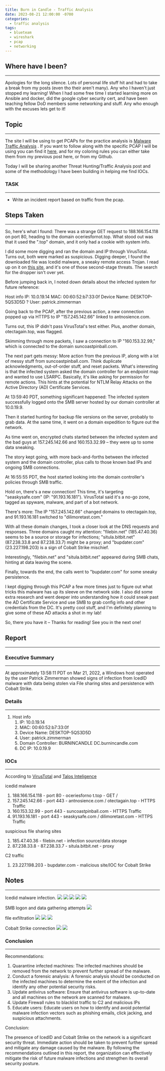 ```yaml
---
title: Burn in Candle - Traffic Analysis
date: 2023-08-21 12:00:00 -0700
categories:
  - traffic analysis
tags:
  - blueteam
  - wireshark
  - pcap
  - networking
---
```

## Where have I been?
---
Apologies for the long silence. Lots of personal life stuff hit and had to take a break from my posts (even tho their aren't many). Any who I haven't just stopped my learning! When I had some free time I started learning more on Ansible and docker, did the google cyber security cert, and have been teaching fellow DoD members some networking and stuff. Any who enough with the excuses lets get to it!

## Topic
___
The site I will be using to get PCAPs for the practice analysis is [Malware Traffic Analysis](https://www.malware-traffic-analysis.net/) . If you want to follow along with the specific PCAP I will be using you can find it [here](https://www.malware-traffic-analysis.net/2022/03/21/index3.html), and for my coloring rules you can either take them from my previous post here, or from my Github.

Today I will be sharing another Threat Hunting/Traffic Analysis post and some of the methodology I have been building in helping me find IOCs.

### TASK
---
- Write an incident report based on traffic from the pcap. 

## Steps Taken
---
So, here's what I found: There was a strange GET request to 188.166.154.118 on port 80, heading to the domain oceriesfornot.top. What stood out was that it used the ".top" domain, and it only had a cookie with system info.

I did some more digging and ran the domain and IP through VirusTotal. Turns out, both were marked as suspicious. Digging deeper, I found the downloaded file was Icedid malware, a sneaky remote access Trojan. I read up on it on [this site](https://www.blackberry.com/us/en/solutions/endpoint-security/ransomware-protection/icedid), and it's one of those second-stage threats. The search for the dropper isn't over yet.

Before jumping back in, I noted down details about the infected system for future reference:

Host info 
IP: 10.0.19.14 
MAC: 00:60:52:b7:33:0f 
Device Name: DESKTOP-5QS3D5D ?
User: patrick.zimmerman

Going back to the PCAP, after the previous action, a new connection popped up via HTTPS to IP "157.245.142.66" linked to antnosience.com.

Turns out, this IP didn't pass VirusTotal's test either. Plus, another domain, otectagain.top, was flagged.

Skimming through more packets, I saw a connection to IP "160.153.32.99," which is connected to the domain suncoastpinball.com.

The next part gets messy: More action from the previous IP, along with a lot of messy stuff from suncoastpinball.com. Think duplicate acknowledgments, out-of-order stuff, and reset packets. What's interesting is that the infected system asked the domain controller for an endpoint map and wanted to use LSARPC. Basically, it's like asking for permission for remote actions. This hints at the potential for NTLM Relay Attacks on the Active Directory (AD) Certificate Services.

At 13:59:40 PDT, something significant happened: The infected system successfully logged onto the SMB server hosted by our domain controller at 10.0.19.9.

Then it started hunting for backup file versions on the server, probably to grab data. At the same time, it went on a domain expedition to figure out the network.

As time went on, encrypted chats started between the infected system and the bad guys at 157.245.142.66 and 160.153.32.99 – they were up to some data sneaking.

The story kept going, with more back-and-forths between the infected system and the domain controller, plus calls to those known bad IPs and ongoing SMB connections.

At 16:55:55 PDT, the host started looking into the domain controller's policies through SMB traffic.

Hold on, there's a new connection! This time, it's targeting "seaskysafe.com" (IP: "91.193.16.181"). VirusTotal said it's a no-go zone, tagged as spyware, malware, and part of a bot network.

There's more: The IP "157.245.142.66" changed domains to otectagain.top, and 91.193.16.181 switched to "dilimoretast.com."

With all these domain changes, I took a closer look at the DNS requests and responses. Three domains caught my attention: "filebin.net" (185.47.40.36) seems to be a source or storage for infections; "situla.bitbit.net" (87.238.33.8 and 87.238.33.7) might be a proxy; and "bupdater.com" (23.227.198.203) is a sign of Cobalt Strike mischief.

Interestingly, "filebin.net" and "situla.bitbit.net" appeared during SMB chats, hinting at data leaving the scene.

Finally, towards the end, the calls went to "bupdater.com" for some sneaky persistence.

I kept digging through this PCAP a few more times just to figure out what tricks this malware has up its sleeve on the network side. I also did some extra research and went deeper into understanding how it could sneak past the AD Certificate Service and use SMB to grab config info and other credentials from the DC. It's pretty cool stuff, and I'm definitely planning to give some of these AD attacks a shot in my lab!

So, there you have it – Thanks for reading! See you in the next one!

## Report
---
### Executive Summary
---
At approximately 13:58:11 PDT on Mar 21, 2022, a Windows host operated by the user Patrick Zimmerman showed signs of infection from IcedID malware with data being stolen via File sharing sites and persistence with Cobalt Strike.


### Details 
---

1. Host info
	1. IP: 10.0.19.14
	2. MAC: 00:60:52:b7:33:0f
	3. Device Name: DESKTOP-5QS3D5D
	4. User: patrick.zimmerman
	5. Domain Controller: BURNINCANDLE DC.burnincandle.com
	6. DC IP: 10.0.19.9


### IOCs
---
According to [VirusTotal](https://virustotal.com) and [Talos Inteligence](https://talosintelligence.com/)

icedid malware
1. 188.166.154.118 - port 80 - oceriesforno t.top - GET /
2. 157.245.142.66 - port 443 - antnosience.com / otectagain.top - HTTPS Traffic
3. 160.153.32.99 - port 443 - suncoastpinball.com - HTTPS Traffic
4. 91.193.16.181 - port 443 - seaskysafe.com / dilimoretast.com - HTTPS Traffic

suspicious file sharing sites
1. 185.47.40.36 - filebin.net - infection source/data storage
2. 87.238.33.8 - 87.238.33.7 - situla.bitbit.net - proxy

C2 traffic
1. 23.227.198.203 - bupdater.com -  malicious site/IOC for Cobalt Strike

## Notes
---
Icedid malware infection.
![](/assets/images/pcap-images/burnincandle/initial-infection.png)
![](/assets/images/pcap-images/burnincandle/vt-initial.png)
![](/assets/images/pcap-images/burnincandle/vt-1.png)
![](/assets/images/pcap-images/burnincandle/vt-2.png)
![](/assets/images/pcap-images/burnincandle/vt-3.png)

SMB logon and data gathering attempts
![](/assets/images/pcap-images/burnincandle/malicious-smb-traffic.png)

file exfiltration
![](/assets/images/pcap-images/burnincandle/filebin-traffic.png)
![](/assets/images/pcap-images/burnincandle/situla-traffic.png)
![](/assets/images/pcap-images/burnincandle/vt-file-share.png)

Cobalt Strike connection
![](/assets/images/pcap-images/burnincandle/cobalt-strike.png)
![](/assets/images/pcap-images/burnincandle/vt-cobalt.png)


### Conclusion
---
Recommendations:

1. Quarantine infected machines: The infected machines should be removed from the network to prevent further spread of the malware.
2. Conduct a forensic analysis: A forensic analysis should be conducted on the infected machines to determine the extent of the infection and identify any other potential security risks.
3. Update antivirus software: Ensure that antivirus software is up-to-date and all machines on the network are scanned for malware.
4. Update Firewall rules to blacklist traffic to C2 and malicious IPs
5. Educate users: Educate users on how to identify and avoid potential malware infection vectors such as phishing emails, click jacking, and suspicious attachments.

Conclusion:

The presence of IcedID and Cobalt Strike on the network is a significant security threat. Immediate action should be taken to prevent further spread and mitigate any damage caused by the malware. By following the recommendations outlined in this report, the organization can effectively mitigate the risk of future malware infections and strengthen its overall security posture.
